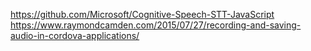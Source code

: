 https://github.com/Microsoft/Cognitive-Speech-STT-JavaScript
https://www.raymondcamden.com/2015/07/27/recording-and-saving-audio-in-cordova-applications/